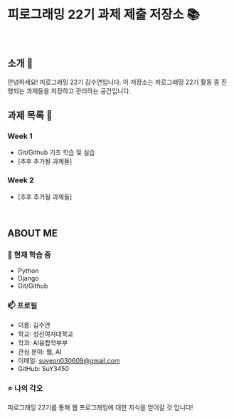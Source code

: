 # 피로그래밍 22기 과제 제출 저장소 📚
<br>

## 소개 🚀
안녕하세요! 피로그래밍 22기 김수연입니다.
이 저장소는 피로그래밍 22기 활동 중 진행되는 과제들을 저장하고 관리하는 공간입니다.
<br>

## 과제 목록 📕
### Week 1
- Git/Github 기초 학습 및 실습
- [추후 추가될 과제들]

### Week 2
- [추후 추가될 과제들]
<br>

## ABOUT ME
### 🌱 현재 학습 중
- Python
- Django
- Git/Github

### 📫 프로필
- 이름: 김수연
- 학교: 성신여자대학교
- 학과: AI융합학부부
- 관심 분야: 웹, AI
- 이메일: suyeon030609@gmail.com
- GitHub: SuY3450

### ⭐ 나의 각오
피로그래밍 22기를 통해 웹 프로그래밍에 대한 지식을 얻어갈 것 입니다!
